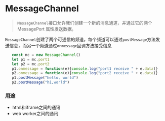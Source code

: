 # MessageChannel
> `MessageChannel`接口允许我们创建一个新的消息通道，并通过它的两个MessagePort 属性发送数据。

`MessageChannel`创建了两个可通信的频道，每个频道可以通过`postMessage`方法发送信息，而另一个频道通过`onmessage`回调方法接受信息

```javascript
   const mc = new MessageChannel()
   let p1 = mc.port1
   let p2 = mc.port2
   p1.onmessage = function(e){console.log("port1 receive " + e.data)}
   p2.onmessage = function(e){console.log("port2 receive " + e.data)}
   p1.postMessage("hello, world")
   p2.postMessage("hi,world")
```
### 用途
- html和iframe之间的通讯
- web worker之间的通讯
